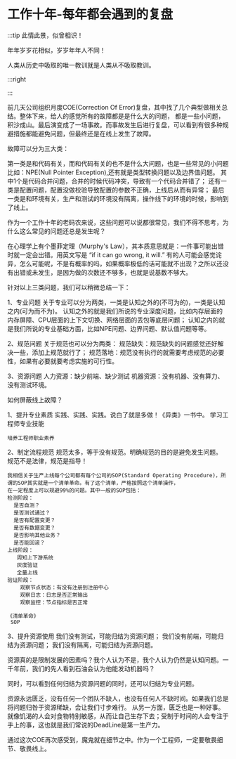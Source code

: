 # 工作十年-每年都会遇到的复盘

:::tip 此情此景，似曾相识！

年年岁岁花相似，岁岁年年人不同！

人类从历史中吸取的唯一教训就是人类从不吸取教训。

:::right


:::

前几天公司组织月度COE(Correction Of Error)复盘，其中找了几个典型做相关总结。整体下来，给人的感觉所有的故障都是是什么大的问题，
都是一些小问题，积沙成山。最后演变成了一场事故。而事故发生后进行复盘，可以看到有很多种规避措施都能避免问题，但最终还是在线上发生了故障。

故障可以分为三大类：

第一类是和代码有关，而和代码有关的也不是什么大问题，也是一些常见的小问题比如：NPE(Null Pointer Exception),还有就是类型转换问题以及边界值问题。
其中1个是代码合并问题，合并的时候代码冲突，导致有一个代码合并错了；
还有一类是配置问题，配置没做校验导致配置的参数不正确，上线后从而有异常；
最后一类是和环境有关，生产和测试的环境没有隔离，操作线下的环境的时候，影响到了线上。

作为一个工作十年的老码农来说，这些问题可以说都很常见，我们不得不思考，为什么这么常见的问题还总是发生呢？

在心理学上有个墨菲定理（Murphy's Law），其本质意思就是：一件事可能出错时就一定会出错。用英文写是 “if it can go wrong, it will.”
有的人可能会感觉诧异，怎么可能呢，不是有概率的吗，如果概率极低的话可能就不出现？之所以还没有出错或未发生，是因为做的次数还不够多，也就是说基数不够大。

针对以上三类问题，我们可以稍微总结一下：

1、专业问题
  关于专业可以分为两类，一类是认知之外的(不可为的)，一类是认知之内(可为而不为)。
  认知之外的就是我们所说的专业深度问题，比如内存层面的内存屏障、CPU层面的上下文切换、网络层面的丢包等底层问题；
  认知之内的就是我们所说的专业基础方面，比如NPE问题、边界问题、默认值问题等等。
  
2、规范问题
  关于规范也可以分为两类：
  规范缺失：规范缺失的问题感觉还好解决一些，添加上规范就行了；
  规范落地：规范没有执行的就需要考虑规范的必要性，如果有必要就要考虑实施的可行性。
  
3、资源问题
   人力资源：缺少前端、缺少测试
   机器资源：没有机器、没有算力、没有测试环境。

如何屏蔽线上故障？

1、提升专业素质
    实践、实践、实践。说白了就是多做！《异类》一书中。
    学习工程师专业技能
      
    培养工程师职业素养
    
2、制定流程规范
    规范太多，等于没有规范。明确规范的目的是避免发生问题。
    规范不是法律，规范是指导！
   
    我相信关于生产上线每个公司都有每个公司的SOP(Standard Operating Procedure)，所谓的SOP其实就是一个清单革命。有了这个清单，严格按照这个清单操作，
    在一定程度上可以规避99%的问题。其中一般的SOP包括：
    检测阶段：
      是否自测？
      是否测试通过？
      是否有配置变更？
      是否有数据变更？
      是否影响其他业务？
      是否能回滚？
    上线阶段：
       周知上下游系统
       灰度验证
       全量上线
    验证阶段：
        观察节点状态：有没有注册到注册中心
        观察日志：日志是否正常输出
        观察监控：节点指标是否正常
        
    《清单革命》
     SOP

3、提升资源使用
   我们没有测试，可能归结为资源问题；
   我们没有前端，可能归结为资源问题；
   我们没有隔离，可能归结为资源问题。
   
   资源真的是限制发展的因素吗？我个人认为不是，我个人认为仍然是认知问题。一千年前，我们的先人看到石油会认为他能发动机器吗？
   
   同时，可以看到任何归结为资源问题的同时，还可以归结为专业问题。
   
  资源永远匮乏，没有任何一个团队不缺人，也没有任何人不缺时间。如果我们总是将问题归咎于资源稀缺，会让我们寸步难行。
  从另一方面，匮乏也是一种好事。就像饥渴的人会对食物特别敏感，从而让自己生存下去；受制于时间的人会专注于手上的事，这也就是我们常说的DeadLine是第一生产力。
  
 



通过这次COE再次感受到，魔鬼就在细节之中。作为一个工程师，一定要敬畏细节、敬畏线上。





